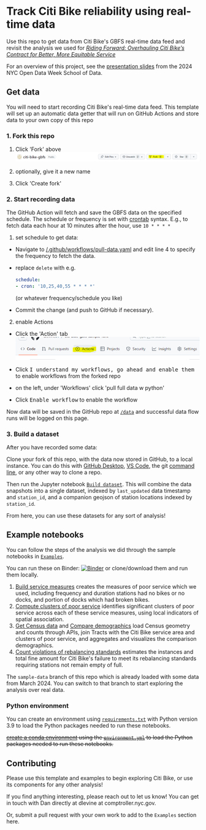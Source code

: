 # Track Citi Bike reliability using real-time data

Use this repo to get data from Citi Bike's GBFS real-time data feed and revisit the analysis we used for [*Riding Forward: Overhauling Citi Bike’s Contract for Better, More Equitable Service*](https://comptroller.nyc.gov/reports/riding-forward-overhauling-citi-bikes-contract-for-better-more-equitable-service/)

For an overview of this project, see the [presentation slides](Open%20Data%20Week%20Presentation%203-23-24__with%20annotations.pdf) from the 2024 NYC Open Data Week School of Data. 

## Get data

You will need to start recording Citi Bike's real-time data feed. This template will set up an automatic data getter that will run on GitHub Actions and store data to your own copy of this repo

### 1. Fork this repo

1. Click 'Fork' above 
![fork_button](img/fork_button.png)

1. optionally, give it a new name

2. Click 'Create fork'

### 2. Start recording data

The GitHub Action will fetch and save the GBFS data on the specified schedule. The schedule or frequency is set with [crontab](https://crontab.guru/) syntax. E.g., to fetch data each hour at 10 minutes after the hour, use `10 * * * *`

1. set schedule to get data:
 
- Navigate to [/.github/workflows/pull-data.yaml](/.github/workflows/pull-data.yaml) and edit line 4 to specify the frequency to fetch the data. 

- replace `delete` with e.g.
    ```yaml
    schedule:
    - cron: '10,25,40,55 * * * *'
    ```
    (or whatever frequency/schedule you like)

- Commit the change (and push to GitHub if necessary).

2. enable Actions

- Click the 'Action' tab
![Action tab](img/Action_tab.png)

- Click <kbd>I understand my workflows, go ahead and enable them</kbd> to enable workflows from the forked repo

- on the left, under 'Workflows' click 'pull full data w python'

- Click <kbd>Enable workflow</kbd> to enable the workflow

Now data will be saved in the GitHub repo at [`/data`](/data) and successful data flow runs will be logged on this page.

### 3. Build a dataset

After you have recorded some data:

Clone your fork of this repo, with the data now stored in GitHub, to a local instance. You can do this with [GitHub Desktop](https://docs.github.com/en/desktop/adding-and-cloning-repositories/cloning-a-repository-from-github-to-github-desktop), [VS Code](https://code.visualstudio.com/docs/sourcecontrol/github#_cloning-a-repository), the git [command line](https://docs.github.com/en/repositories/creating-and-managing-repositories/cloning-a-repository), or any other way to clone a repo.

Then run the Jupyter notebook [`Build dataset`](Build%20dataset.ipynb). This will combine the data snapshots into a single dataset, indexed by `last_updated` data timestamp and `station_id`, and a companion geojson of station locations indexed by `station_id`.

From here, you can use these datasets for any sort of analysis!

## Example notebooks

You can follow the steps of the analysis we did through the sample notebooks in [`Examples`](Examples).

You can run these on Binder:   [![Binder](https://mybinder.org/badge_logo.svg)](https://mybinder.org/v2/gh/NYCComptroller/citi-bike-gbfs/HEAD) or clone/download them and run them locally. 

1. [Build service measures](Examples/Build%20service%20measures.ipynb) creates the measures of poor service which we used, including frequency and duration stations had no bikes or no docks, and portion of docks which had broken bikes. 
2. [Compute clusters of poor service](Examples/Compute%20clusters%20of%20poor%20service.ipynb) identifies significant clusters of poor service across each of these service measures, using local indicators of spatial association.
3. [Get Census data](Examples/Get%20Census%20data.ipynb) and [Compare demographics](Examples/Compare%20demographics.ipynb) load Census geometry and counts through APIs, join Tracts with the Citi Bike service area and clusters of poor service, and aggregates and visualizes the comparison demographics.
4. [Count violations of rebalancing standards](Examples/Count%20violations%20of%20rebalancing%20standards.ipynb) estimates the instances and total fine amount for Citi Bike's failure to meet its rebalancing standards requiring stations not remain empty of full.

The `sample-data` branch of this repo which is already loaded with some data from March 2024. You can switch to that branch to start exploring the analysis over real data. 

### Python environment

You can create an environment using [`requirements.txt`](requirements.txt) with Python version 3.9 to load the Python packages needed to run these notebooks.

~~[create a conda environment](https://conda.io/projects/conda/en/latest/user-guide/tasks/manage-environments.html#creating-an-environment-from-an-environment-yml-file) using the [`environment.yml`](environment.yml) to load the Python packages needed to run these notebooks.~~


## Contributing

Please use this template and examples to begin exploring Citi Bike, or use its components for any other analysis!

If you find anything interesting, please reach out to let us know! You can get in touch with Dan directly at dlevine at comptroller.nyc.gov.

Or, submit a pull request with your own work to add to the `Examples` section here. 